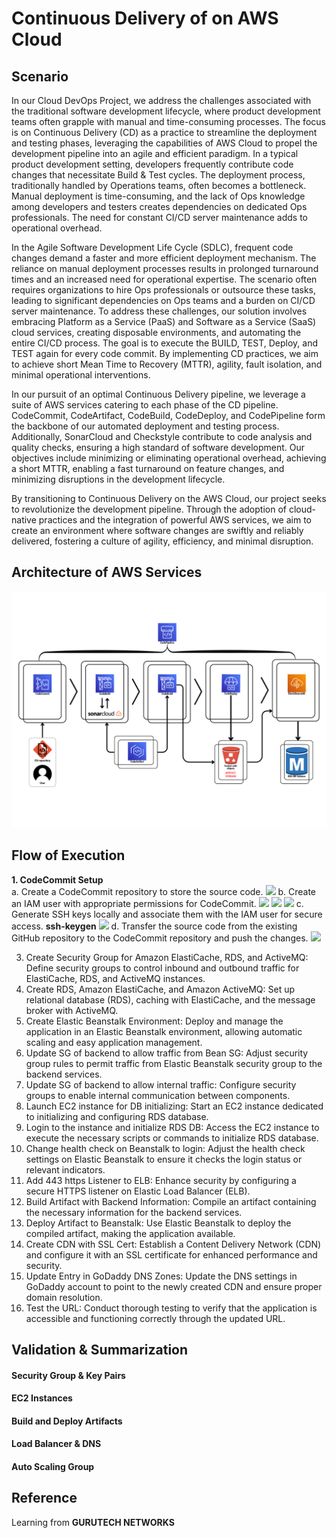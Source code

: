 # Continuous Delivery of on AWS Cloud
<h2>Scenario</h2>
<p>
In our Cloud DevOps Project, we address the challenges associated with the traditional software development lifecycle, where product development teams often grapple with manual and time-consuming processes. The focus is on Continuous Delivery (CD) as a practice to streamline the deployment and testing phases, leveraging the capabilities of AWS Cloud to propel the development pipeline into an agile and efficient paradigm. In a typical product development setting, developers frequently contribute code changes that necessitate Build & Test cycles. The deployment process, traditionally handled by Operations teams, often becomes a bottleneck. Manual deployment is time-consuming, and the lack of Ops knowledge among developers and testers creates dependencies on dedicated Ops professionals. The need for constant CI/CD server maintenance adds to operational overhead.

In the Agile Software Development Life Cycle (SDLC), frequent code changes demand a faster and more efficient deployment mechanism. The reliance on manual deployment processes results in prolonged turnaround times and an increased need for operational expertise. The scenario often requires organizations to hire Ops professionals or outsource these tasks, leading to significant dependencies on Ops teams and a burden on CI/CD server maintenance. To address these challenges, our solution involves embracing Platform as a Service (PaaS) and Software as a Service (SaaS) cloud services, creating disposable environments, and automating the entire CI/CD process. The goal is to execute the BUILD, TEST, Deploy, and TEST again for every code commit. By implementing CD practices, we aim to achieve short Mean Time to Recovery (MTTR), agility, fault isolation, and minimal operational interventions.

In our pursuit of an optimal Continuous Delivery pipeline, we leverage a suite of AWS services catering to each phase of the CD pipeline. CodeCommit, CodeArtifact, CodeBuild, CodeDeploy, and CodePipeline form the backbone of our automated deployment and testing process. Additionally, SonarCloud and Checkstyle contribute to code analysis and quality checks, ensuring a high standard of software development. Our objectives include minimizing or eliminating operational overhead, achieving a short MTTR, enabling a fast turnaround on feature changes, and minimizing disruptions in the development lifecycle.

By transitioning to Continuous Delivery on the AWS Cloud, our project seeks to revolutionize the development pipeline. Through the adoption of cloud-native practices and the integration of powerful AWS services, we aim to create an environment where software changes are swiftly and reliably delivered, fostering a culture of agility, efficiency, and minimal disruption.
</p>

<h2>Architecture of AWS Services</h2>
 <img src="https://github.com/Jackiedee1223/image-repos/blob/main/CloudDevOps-4.png">

<h2>Flow of Execution</h2>

<b>1.	CodeCommit Setup</b><br>
a. Create a CodeCommit repository to store the source code.
<img src="https://github.com/Jackiedee1223/CloudDevOps-2/blob/main/images/CodeCommit.PNG">
b. Create an IAM user with appropriate permissions for CodeCommit.
<img src="https://github.com/Jackiedee1223/CloudDevOps-2/blob/main/images/IAM.PNG">
<img src="https://github.com/Jackiedee1223/CloudDevOps-2/blob/main/images/ARN.PNG">
<img src="https://github.com/Jackiedee1223/CloudDevOps-2/blob/main/images/Policy.PNG">
c. Generate SSH keys locally and associate them with the IAM user for secure access.
   <b>ssh-keygen</b>
<img src="https://github.com/Jackiedee1223/CloudDevOps-2/blob/main/images/CodeCommit.PNG">
d. Transfer the source code from the existing GitHub repository to the CodeCommit repository and push the changes.
<img src="https://github.com/Jackiedee1223/CloudDevOps-2/blob/main/images/CodeCommit.PNG">
    

3. Create Security Group for Amazon ElastiCache, RDS, and ActiveMQ: Define security groups to control inbound and outbound traffic for ElastiCache, RDS, and ActiveMQ instances.	 
4.	Create RDS, Amazon ElastiCache, and Amazon ActiveMQ: Set up relational database (RDS), caching with ElastiCache, and the message broker with ActiveMQ.
5.	Create Elastic Beanstalk Environment: Deploy and manage the application in an Elastic Beanstalk environment, allowing automatic scaling and easy application management.
6. Update SG of backend to allow traffic from Bean SG: Adjust security group rules to permit traffic from Elastic Beanstalk security group to the backend services.	
7.	Update SG of backend to allow internal traffic: Configure security groups to enable internal communication between components.
8.	Launch EC2 instance for DB initializing: Start an EC2 instance dedicated to initializing and configuring RDS database.
9. Login to the instance and initialize RDS DB: Access the EC2 instance to execute the necessary scripts or commands to initialize RDS database.	
10.	Change health check on Beanstalk to login: Adjust the health check settings on Elastic Beanstalk to ensure it checks the login status or relevant indicators.
11.	Add 443 https Listener to ELB: Enhance security by configuring a secure HTTPS listener on Elastic Load Balancer (ELB).
12. Build Artifact with Backend Information: Compile an artifact containing the necessary information for the backend services.
13. Deploy Artifact to Beanstalk: Use Elastic Beanstalk to deploy the compiled artifact, making the application available.
14. Create CDN with SSL Cert: Establish a Content Delivery Network (CDN) and configure it with an SSL certificate for enhanced performance and security.
15. Update Entry in GoDaddy DNS Zones: Update the DNS settings in GoDaddy account to point to the newly created CDN and ensure proper domain resolution.
16. Test the URL: Conduct thorough testing to verify that the application is accessible and functioning correctly through the updated URL.




<h2>Validation & Summarization</h2>
<h4>Security Group & Key Pairs</h4>
<h4>EC2 Instances</h4>
<h4>Build and Deploy Artifacts</h4>
<h4>Load Balancer & DNS</h4>
<h4>Auto Scaling Group</h4>













<h2>Reference</h2>
<p>Learning from <b>GURUTECH NETWORKS</b> </p>
